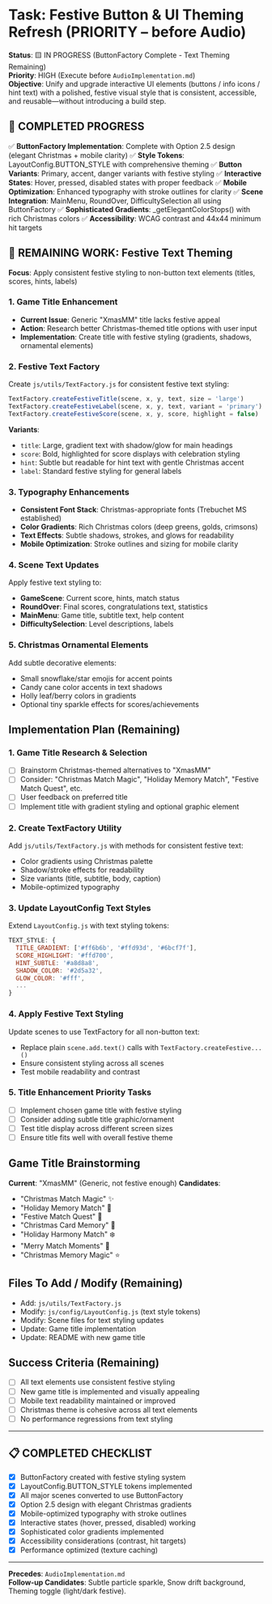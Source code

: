# Task: Festive Button & UI Theming Refresh (PRIORITY – before Audio)

**Status**: 🟨 IN PROGRESS (ButtonFactory Complete - Text Theming Remaining)  
**Priority**: HIGH (Execute before `AudioImplementation.md`)  
**Objective**: Unify and upgrade interactive UI elements (buttons / info icons / hint text) with a polished, festive visual style that is consistent, accessible, and reusable—without introducing a build step.

## 🎉 COMPLETED PROGRESS
✅ **ButtonFactory Implementation**: Complete with Option 2.5 design (elegant Christmas + mobile clarity)
✅ **Style Tokens**: LayoutConfig.BUTTON_STYLE with comprehensive theming
✅ **Button Variants**: Primary, accent, danger variants with festive styling
✅ **Interactive States**: Hover, pressed, disabled states with proper feedback
✅ **Mobile Optimization**: Enhanced typography with stroke outlines for clarity
✅ **Scene Integration**: MainMenu, RoundOver, DifficultySelection all using ButtonFactory
✅ **Sophisticated Gradients**: _getElegantColorStops() with rich Christmas colors
✅ **Accessibility**: WCAG contrast and 44x44 minimum hit targets

## 🎯 REMAINING WORK: Festive Text Theming

**Focus**: Apply consistent festive styling to non-button text elements (titles, scores, hints, labels)

### 1. Game Title Enhancement
- **Current Issue**: Generic "XmasMM" title lacks festive appeal
- **Action**: Research better Christmas-themed title options with user input
- **Implementation**: Create title with festive styling (gradients, shadows, ornamental elements)

### 2. Festive Text Factory
Create `js/utils/TextFactory.js` for consistent festive text styling:
```javascript
TextFactory.createFestiveTitle(scene, x, y, text, size = 'large')
TextFactory.createFestiveLabel(scene, x, y, text, variant = 'primary') 
TextFactory.createFestiveScore(scene, x, y, score, highlight = false)
```

**Variants**:
- `title`: Large, gradient text with shadow/glow for main headings
- `score`: Bold, highlighted for score displays with celebration styling
- `hint`: Subtle but readable for hint text with gentle Christmas accent
- `label`: Standard festive styling for general labels

### 3. Typography Enhancements
- **Consistent Font Stack**: Christmas-appropriate fonts (Trebuchet MS established)
- **Color Gradients**: Rich Christmas colors (deep greens, golds, crimsons)
- **Text Effects**: Subtle shadows, strokes, and glows for readability
- **Mobile Optimization**: Stroke outlines and sizing for mobile clarity

### 4. Scene Text Updates
Apply festive text styling to:
- **GameScene**: Current score, hints, match status
- **RoundOver**: Final scores, congratulations text, statistics
- **MainMenu**: Game title, subtitle text, help content
- **DifficultySelection**: Level descriptions, labels

### 5. Christmas Ornamental Elements
Add subtle decorative elements:
- Small snowflake/star emojis for accent points
- Candy cane color accents in text shadows
- Holly leaf/berry colors in gradients
- Optional tiny sparkle effects for scores/achievements

## Implementation Plan (Remaining)

### 1. Game Title Research & Selection
- [ ] Brainstorm Christmas-themed alternatives to "XmasMM"
- [ ] Consider: "Christmas Match Magic", "Holiday Memory Match", "Festive Match Quest", etc.
- [ ] User feedback on preferred title
- [ ] Implement title with gradient styling and optional graphic element

### 2. Create TextFactory Utility
Add `js/utils/TextFactory.js` with methods for consistent festive text:
- Color gradients using Christmas palette
- Shadow/stroke effects for readability  
- Size variants (title, subtitle, body, caption)
- Mobile-optimized typography

### 3. Update LayoutConfig Text Styles
Extend `LayoutConfig.js` with text styling tokens:
```javascript
TEXT_STYLE: {
  TITLE_GRADIENT: ['#ff6b6b', '#ffd93d', '#6bcf7f'],
  SCORE_HIGHLIGHT: '#ffd700',
  HINT_SUBTLE: '#a8d8a8',
  SHADOW_COLOR: '#2d5a32',
  GLOW_COLOR: '#fff',
  ...
}
```

### 4. Apply Festive Text Styling
Update scenes to use TextFactory for all non-button text:
- Replace plain `scene.add.text()` calls with `TextFactory.createFestive...()`
- Ensure consistent styling across all scenes
- Test mobile readability and contrast

### 5. Title Enhancement Priority Tasks
- [ ] Implement chosen game title with festive styling
- [ ] Consider adding subtle title graphic/ornament
- [ ] Test title display across different screen sizes
- [ ] Ensure title fits well with overall festive theme

## Game Title Brainstorming
**Current**: "XmasMM" (Generic, not festive enough)
**Candidates**:
- "Christmas Match Magic" ✨
- "Holiday Memory Match" 🎄  
- "Festive Match Quest" 🎁
- "Christmas Card Memory" 🎅
- "Holiday Harmony Match" ❄️
- "Merry Match Moments" 🔔
- "Christmas Memory Magic" ⭐

## Files To Add / Modify (Remaining)
- Add: `js/utils/TextFactory.js`
- Modify: `js/config/LayoutConfig.js` (text style tokens)
- Modify: Scene files for text styling updates
- Update: Game title implementation
- Update: README with new game title

## Success Criteria (Remaining)
- [ ] All text elements use consistent festive styling
- [ ] New game title is implemented and visually appealing
- [ ] Mobile text readability maintained or improved
- [ ] Christmas theme is cohesive across all text elements
- [ ] No performance regressions from text styling

---

## 📋 COMPLETED CHECKLIST
- [x] ButtonFactory created with festive styling system
- [x] LayoutConfig.BUTTON_STYLE tokens implemented
- [x] All major scenes converted to use ButtonFactory
- [x] Option 2.5 design with elegant Christmas gradients
- [x] Mobile-optimized typography with stroke outlines
- [x] Interactive states (hover, pressed, disabled) working
- [x] Sophisticated color gradients implemented
- [x] Accessibility considerations (contrast, hit targets)
- [x] Performance optimized (texture caching)

---
**Precedes**: `AudioImplementation.md`  
**Follow-up Candidates**: Subtle particle sparkle, Snow drift background, Theming toggle (light/dark festive).
